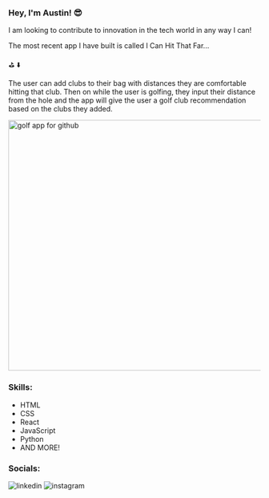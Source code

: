 ### Hey, I'm Austin! 😎

I am looking to contribute to innovation in the tech world in any way I can!

The most recent app I have built is called I Can Hit That Far...

⛳️   ⬇️

The user can add clubs to their bag with distances they are comfortable hitting that club. Then on while the user is golfing, they input their distance from the hole and the app will give the user a golf club recommendation based on the clubs they added. 

<img width="1000" height="500" alt="golf app for github" src="https://github.com/austinpendleton/austinpendleton/assets/113260431/532ad66e-c82a-4116-b787-0871637cba77">

### Skills:

* HTML
* CSS
* React
* JavaScript
* Python
* AND MORE!

### Socials:

<img src="" alt="linkedin" link="">
<img src="" alt="instagram" link="">
